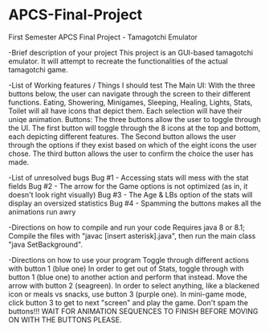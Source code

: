 # APCS-Final-Project
First Semester APCS Final Project - Tamagotchi Emulator

-Brief description of your project
  This project is an GUI-based tamagotchi emulator. It will attempt to recreate the functionalities of the actual tamagotchi game.
  
-List of Working features / Things I should test
  The Main UI: With the three buttons below, the user can navigate through the screen to their different functions.
    Eating, Showering, Minigames, Sleeping, Healing, Lights, Stats, Toilet will all have icons that depict them. Each selection will have their uniqe animation.
  Buttons: The three buttons allow the user to toggle through the UI.
    The first button will toggle through the 8 icons at the top and bottom, each depicting different features.
    The Second button allows the user through the options if they exist based on which of the eight icons the user chose. 
    The third button allows the user to confirm the choice the user has made.
  
-List of unresolved bugs
  Bug #1 - Accessing stats will mess with the stat fields
  Bug #2 - The arrow for the Game options is not optimized (as in, it doesn't look right visually)
  Bug #3 - The Age & LBs option of the stats will display an oversized statistics
  Bug #4 - Spamming the buttons makes all the animations run awry
  

-Directions on how to compile and run your code 
  Requires java 8 or 8.1;
  Compile the files with "javac [insert asterisk].java", then run the main class "java SetBackground".
  
-Directions on how to use your program
  Toggle through different actions with button 1 (blue one)
  In order to get out of Stats, toggle through with button 1 (blue one) to another action and perform that instead.
  Move the arrow with button 2 (seagreen).
  In order to select anything, like a blackened icon or meals vs snacks, use button 3 (purple one).
  In mini-game mode, click button 3 to get to next "screen" and play the game.
  Don't spam the buttons!!!
  WAIT FOR ANIMATION SEQUENCES TO FINISH BEFORE MOVING ON WITH THE BUTTONS PLEASE. 
